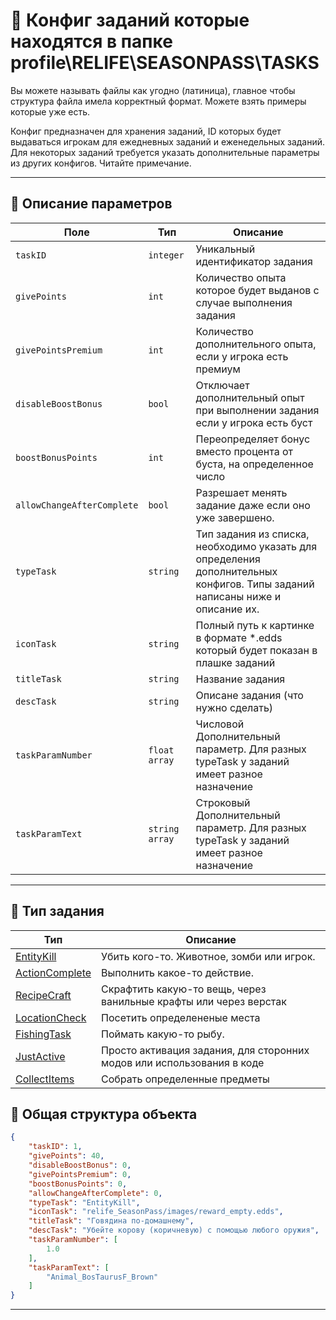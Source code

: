 
# 📄 Конфиг заданий которые находятся в папке profile\RELIFE\SEASONPASS\TASKS
Вы можете называть файлы как угодно (латиница), главное чтобы структура файла имела корректный формат. Можете взять примеры которые уже есть.

Конфиг предназначен для хранения заданий, ID которых будет выдаваться игрокам для ежедневных заданий и еженедельных заданий.
Для некоторых заданий требуется указать дополнительные параметры из других конфигов. Читайте примечание.

---

## 🧩 Описание параметров

| Поле              | Тип        |  Описание |
|-------------------|------------|----------|
| `taskID`          | `integer`  | Уникальный идентификатор задания |
| `givePoints`      | `int`   | Количество опыта которое будет выданов с случае выполнения задания|
| `givePointsPremium`      | `int`   | Количество дополнительного опыта, если у игрока есть премиум|
| `disableBoostBonus`      | `bool`   | Отключает дополнительный опыт при выполнении задания если у игрока есть буст|
| `boostBonusPoints`      | `int`   | Переопределяет бонус вместо процента от буста, на определенное число|
| `allowChangeAfterComplete`      | `bool`   | Разрешает менять задание даже если оно уже завершено.|
| `typeTask`      | `string`   | Тип задания из списка, необходимо указать для определения дополнительных конфигов. Типы заданий написаны ниже и описание их. |
| `iconTask`      | `string`   | Полный путь к картинке в формате *.edds который будет показан в плашке заданий|
| `titleTask`      | `string`   | Название задания|
| `descTask`      | `string`   |Описане задания (что нужно сделать)|
| `taskParamNumber`      | `float array`   | Числовой Дополнительный параметр. Для разных typeTask у заданий имеет разное назначение  |
| `taskParamText` | `string array`   | Строковый Дополнительный параметр. Для разных typeTask у заданий имеет разное назначение  |

---

## 🚧 Тип задания

| Тип              | Описание        |  
|-------------------|------------|
| [EntityKill](https://github.com/virusomanvs/relife_SeasonPass/blob/main/config_KillEntityTasksList.md)          | Убить кого-то. Животное, зомби или игрок. |
| [ActionComplete](https://github.com/virusomanvs/relife_SeasonPass/blob/main/config_ActionTasksList.md)         | Выполнить какое-то действие. |
| [RecipeCraft](https://github.com/virusomanvs/relife_SeasonPass/blob/main/typeTask_RecipeCraft_EXAMPLE.md)          | Скрафтить какую-то вещь, через ванильные крафты или через верстак |
| [LocationCheck](https://github.com/virusomanvs/relife_SeasonPass/blob/main/typeTask_LocationCheck_EXAMPLE.md)          | Посетить определененые места |
| [FishingTask](https://github.com/virusomanvs/relife_SeasonPass/blob/main/typeTask_FishingTask_EXAMPLE.md)          | Поймать какую-то рыбу. |
| [JustActive](https://github.com/virusomanvs/relife_SeasonPass/blob/main/typeTask_JustActive_EXAMPLE.md)          | Просто активация задания, для сторонних модов или использования в коде |
| [CollectItems](https://github.com/virusomanvs/relife_SeasonPass/blob/main/config_CollectItemsTasksList.md)          | Собрать определенные предметы |

## 🧱 Общая структура объекта

```json
{
    "taskID": 1,
    "givePoints": 40,
    "disableBoostBonus": 0,
    "givePointsPremium": 0,
    "boostBonusPoints": 0,
    "allowChangeAfterComplete": 0,
    "typeTask": "EntityKill",
    "iconTask": "relife_SeasonPass/images/reward_empty.edds",
    "titleTask": "Говядина по-домашнему",
    "descTask": "Убейте корову (коричневую) с помощью любого оружия",
    "taskParamNumber": [
        1.0
    ],
    "taskParamText": [
        "Animal_BosTaurusF_Brown"
    ]
}
```

---
